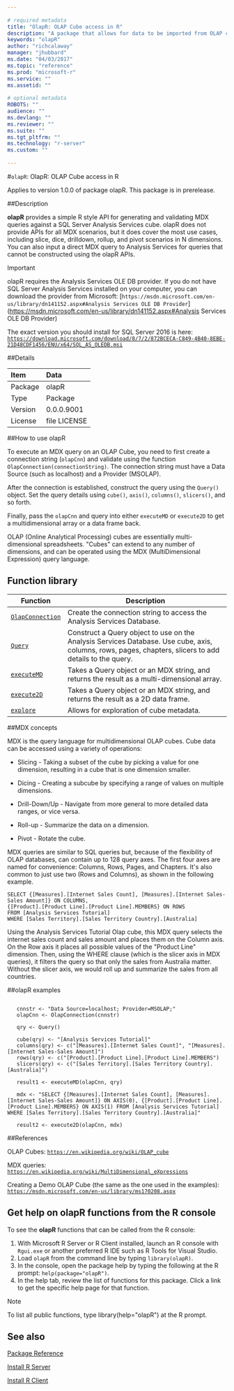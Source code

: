 ```yaml
--- 
 
# required metadata 
title: "OlapR: OLAP Cube access in R" 
description: "A package that allows for data to be imported from OLAP cubes stored in SQL Server Analysis Services into R." 
keywords: "olapR" 
author: "richcalaway" 
manager: "jhubbard" 
ms.date: "04/03/2017" 
ms.topic: "reference" 
ms.prod: "microsoft-r" 
ms.service: "" 
ms.assetid: "" 
 
# optional metadata 
ROBOTS: "" 
audience: "" 
ms.devlang: "" 
ms.reviewer: "" 
ms.suite: "" 
ms.tgt_pltfrm: "" 
ms.technology: "r-server" 
ms.custom: "" 
 
--- 
```


 
 #`olapR`: OlapR: OLAP Cube access in R

 Applies to version 1.0.0 of package olapR. This package is in prerelease.
 
 ##Description

**olapR** provides a simple R style API for generating and validating MDX queries against a SQL Server Analysis Services cube. olapR does not provide APIs for all MDX scenarios, but it does cover the most use cases, including slice, dice, drilldown, rollup, and pivot scenarios in N dimensions. You can also input a direct MDX query to Analysis Services for queries that cannot be constructed using the olapR APIs.  


> [!Important]
> olapR requires the Analysis Services OLE DB provider. If you do not have SQL Server Analysis Services installed on your computer, you can download the provider from Microsoft:
>[`https://msdn.microsoft.com/en-us/library/dn141152.aspx#Analysis Services OLE DB Provider`](https://msdn.microsoft.com/en-us/library/dn141152.aspx#Analysis Services OLE DB Provider)
>
>The exact version you should install for SQL Server 2016 is here:
>[`https://download.microsoft.com/download/8/7/2/872BCECA-C849-4B40-8EBE-21D48CDF1456/ENU/x64/SQL_AS_OLEDB.msi`](https://download.microsoft.com/download/8/7/2/872BCECA-C849-4B40-8EBE-21D48CDF1456/ENU/x64/SQL_AS_OLEDB.msi)
>
 
 ##Details

 | Item | Data |
| :---| :--- |
|  Package  |  olapR |
|  Type  |  Package |
|  Version  |  0.0.0.9001 |
|  License  |  file LICENSE |

 ##How to use olapR

To execute an MDX query on an OLAP Cube, you need to first create a connection string (`olapCnn`) and validate using the function `OlapConnection(connectionString)`. The connection string must have a Data Source (such as localhost) and a Provider (MSOLAP). 

After the connection is established, construct the query using the `Query()` object. Set the query details using `cube()`, `axis()`, `columns()`, `slicers()`, and so forth. 

Finally, pass the `olapCnn` and query into either `executeMD` or `execute2D` to get a multidimensional array or a data frame back.

OLAP (Online Analytical Processing) cubes are essentially multi-dimensional spreadsheets. "Cubes" can extend to any number of dimensions, and can be operated using the MDX (MultiDimensional Expression) query language. 

## Function library

|Function | Description |
|---------|-------------|
|[`OlapConnection`](packagehelp/OlapConnection.md) |Create the connection string to access the Analysis Services Database. |
|[`Query`](packagehelp/Query.md) |Construct a Query object to use on the Analysis Services Database. Use cube, axis, columns, rows, pages, chapters, slicers to add details to the query.|
|[`executeMD`](packagehelp/ExecuteMD.md) |Takes a Query object or an MDX string, and returns the result as a multi-dimensional array. |
|[`execute2D`](packagehelp/Execute2D.md)|Takes a Query object or an MDX string, and returns the result as a 2D data frame. |
|[`explore`](packagehelp/Explore.md)|Allows for exploration of cube metadata. |

##MDX concepts

MDX is the query language for multidimensional OLAP cubes. Cube data can be accessed using a variety of operations:

* Slicing - Taking a subset of the cube by picking a value for one dimension, resulting in a cube that is one dimension smaller.

* Dicing - Creating a subcube by specifying a range of values on multiple dimensions.

* Drill-Down/Up - Navigate from more general to more detailed data ranges, or vice versa.

* Roll-up - Summarize the data on a dimension.

* Pivot - Rotate the cube.

MDX queries are similar to SQL queries but, because of the flexibility of OLAP databases, can contain up to 128 query axes. The first four axes are named for convenience: Columns, Rows, Pages, and Chapters. It's also common to just use two (Rows and Columns), as shown in the following example.

~~~~
SELECT {[Measures].[Internet Sales Count], [Measures].[Internet Sales-Sales Amount]} ON COLUMNS, 
{[Product].[Product Line].[Product Line].MEMBERS} ON ROWS
FROM [Analysis Services Tutorial]
WHERE [Sales Territory].[Sales Territory Country].[Australia]
~~~~

Using the Analysis Services Tutorial Olap cube, this MDX query selects the internet sales count and sales amount and places them on the Column axis. On the Row axis it places all possible values of the "Product Line" dimension. Then, using the WHERE clause (which is the slicer axis in MDX queries), it filters the query so that only the sales from Australia matter. Without the slicer axis, we would roll up and summarize the sales from all countries.
 
 ##olapR examples

 ```
   
    cnnstr <- "Data Source=localhost; Provider=MSOLAP;"
    olapCnn <- OlapConnection(cnnstr)
    
    qry <- Query()
    
    cube(qry) <- "[Analysis Services Tutorial]"
    columns(qry) <- c("[Measures].[Internet Sales Count]", "[Measures].[Internet Sales-Sales Amount]")
    rows(qry) <- c("[Product].[Product Line].[Product Line].MEMBERS") 
    slicers(qry) <- c("[Sales Territory].[Sales Territory Country].[Australia]")
    
    result1 <- executeMD(olapCnn, qry)
    
    mdx <- "SELECT {[Measures].[Internet Sales Count], [Measures].[Internet Sales-Sales Amount]} ON AXIS(0), {[Product].[Product Line].[Product Line].MEMBERS} ON AXIS(1) FROM [Analysis Services Tutorial] WHERE [Sales Territory].[Sales Territory Country].[Australia]"
    
    result2 <- execute2D(olapCnn, mdx)
 
```

##References
 
OLAP Cubes: 
[`https://en.wikipedia.org/wiki/OLAP_cube`](https://en.wikipedia.org/wiki/OLAP_cube)

MDX queries: 
[`https://en.wikipedia.org/wiki/MultiDimensional_eXpressions`](https://en.wikipedia.org/wiki/MultiDimensional_eXpressions)

Creating a Demo OLAP Cube (the same as the one used in the examples): 
[`https://msdn.microsoft.com/en-us/library/ms170208.aspx`](https://msdn.microsoft.com/en-us/library/ms170208.aspx)

## Get help on olapR functions from the R console

To see the **olapR** functions that can be called from the R console:

1. With Microsoft R Server or R Client installed, launch an R console with `Rgui.exe` or another preferred R IDE such as R Tools for Visual Studio.
2. Load `olapR` from the command line by typing `library(olapR)`.
1. In the console, open the package help by typing the following at the R prompt: `help(package="olapR")`.
1. In the help tab, review the list of functions for this package. Click a link to get the specific help page for that function.
 
> [!NOTE]
> To list all public functions, type library(help="olapR") at the R prompt.
>

## See also

[Package Reference](~/package-reference.md)

[Install R Server](~/rserver.md)

[Install R Client](~/r-client.md)